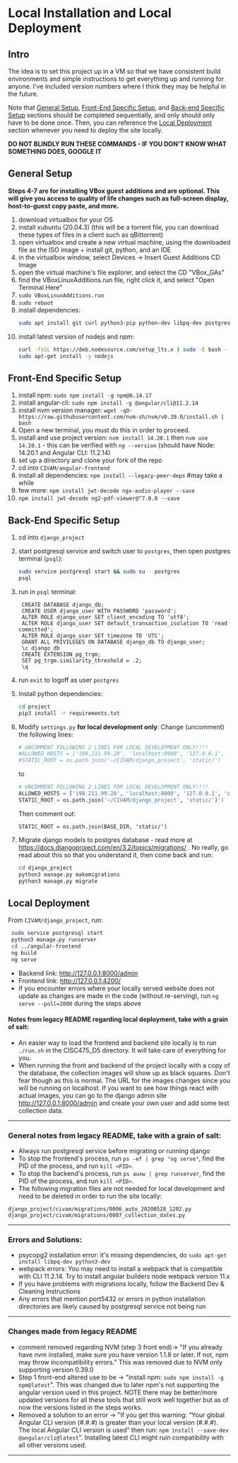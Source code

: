 # Local Installation and Local Deployment
## Intro
The idea is to set this project up in a VM so that we have 
consistent build environments and simple instructions to get everything up 
and running for anyone. I've included version numbers where I think they 
may be helpful in the future.

Note that [General Setup](#General-Setup), [Front-End Specific Setup](#Front-End-Specific-Setup), and [Back-end Specific Setup](#Back-End-Specific-Setup) sections should be completed sequentially, and only should only have to be done once. Then, you can reference the [Local Deployment](#Local-Deployment) section whenever you need to deploy the site locally.

**DO NOT BLINDLY RUN THESE COMMANDS - IF YOU DON'T KNOW WHAT SOMETHING DOES, GOOGLE IT**

## General Setup
**Steps 4-7 are for installing VBox guest additions and are optional. This will give you access to quality of life changes such as full-screen display, host-to-guest copy paste, and more.**
1. download virtualbox for your OS
2. install xubuntu (20.04.3) (this will be a torrent file, you can download these types of files in a client such as qBittorrent)
3. open virtualbox and create a new virtual machine, using the downloaded file as the ISO image + install git, python, and an IDE  
4. in the virtualbox window, select Devices -> Insert Guest Additions CD Image
5. open the virtual machine's file explorer, and select the CD "VBox_GAs"
6. find the VBoxLinuxAdditions.run file, right click it, and select "Open Terminal Here"
7. `sudo VBoxLinuxAdditions.run`
8. `sudo reboot`
9. install dependencies:
    ```bash
    sudo apt install git curl python3-pip python-dev libpq-dev postgresql postgresql-contrib
    ```
10. install latest version of nodejs and npm:
    ```bash
    curl -fsSL https://deb.nodesource.com/setup_lts.x | sudo -E bash -
    sudo apt-get install -y nodejs
    ```

## Front-End Specific Setup
1. install npm: `sudo npm install -g npm@6.14.17`
2. install angular-cli: `sudo npm install -g @angular/cli@11.2.14` 
3. install nvm version manager: `wget -qO- https://raw.githubusercontent.com/nvm-sh/nvm/v0.39.0/install.sh | bash`
4. Open a new terminal, you must do this in order to proceed.
5. install and use project version: `nvm install 14.20.1` then `nvm use 14.20.1` - this can be verified with `ng --version` (should have Node: 14.20.1 and Angular CLI: 11.2.14)
6. set up a directory and clone your fork of the repo
7. cd into `CIVAM/angular-frontend`
8. install all dependencies: `npm install --legacy-peer-deps` #may take a while
9. few more: `npm install jwt-decode ngx-audio-player --save`
10. `npm install jwt-decode ng2-pdf-viewer@^7.0.0 --save`


## Back-End Specific Setup
1. cd into `django_project`
2. start postgresql service and switch user to `postgres`, then open postgres terminal (`psql`): 
    ```bash
    sudo service postgresql start && sudo su - postgres
    psql
    ```

3. run in `psql` terminal:
    ```psql
     CREATE DATABASE django_db;
     CREATE USER django_user WITH PASSWORD 'password';
     ALTER ROLE django_user SET client_encoding TO 'utf8';
     ALTER ROLE django_user SET default_transaction_isolation TO 'read committed';
     ALTER ROLE django_user SET timezone TO 'UTC';
     GRANT ALL PRIVILEGES ON DATABASE django_db TO django_user;
     \c django_db
     CREATE EXTENSION pg_trgm;
     SET pg_trgm.similarity_threshold = .2;
     \q
    ```

4.  run `exit` to logoff as user `postgres`

5. Install python dependencies:
    ```bash
    cd project
    pip3 install -r requirements.txt
    ```
6. Modify `settings.py` **for local development only**:
Change (uncomment) the following lines:
    ```py
    # UNCOMMENT FOLLOWING 2 LINES FOR LOCAL DEVELOPMENT ONLY!!!!
    #ALLOWED_HOSTS = ['198.211.99.20', 'localhost:8000', '127.0.0.1',     'civam-mt.org','localhost:4200', "*"]
    #STATIC_ROOT = os.path.join('~/CIVAM/django_project', 'static/')
    ```

    to

    ```py
    # UNCOMMENT FOLLOWING 2 LINES FOR LOCAL DEVELOPMENT ONLY!!!!
    ALLOWED_HOSTS = ['198.211.99.20', 'localhost:8000', '127.0.0.1', 'civam-mt.    org','localhost:4200', "*"]
    STATIC_ROOT = os.path.join('~/CIVAM/django_project', 'static/')')
    ```
    
    Then comment out:
    ```
    STATIC_ROOT = os.path.join(BASE_DIR, 'static/')
    ```

7. Migrate django models to postgres database - read more at https://docs.djangoproject.com/en/3.2/topics/migrations/ . No really, go read about this so that you understand it, then come back and run:

    ```bash
    cd django_project
    python3 manage.py makemigrations
    python3 manage.py migrate
    ```

## Local Deployment

From `CIVAM/django_project`, run:

```bash
 sudo service postgresql start 
 python3 manage.py runserver
 cd ../angular-frontend
 ng build
 ng serve
```
* Backend link: http://127.0.0.1:8000/admin
* Frontend link: http://127.0.0.1:4200/
* If you encounter errors where your locally served website does not update as changes are made in the code (without re-serving), run `ng serve --poll=2000` during the steps above

#### Notes from legacy README regarding local deployment, **take with a grain of salt**: 
* An easier way to load the frontend and backend site locally is to run `./run.sh` in the CISC475_D5 directory. It will take care of everything for you.
* When running the front and backend of the project locally with a copy of the database, the collection images will show up as black squares. Don't fear though as this is normal. The URL for the images changes since you will be running on localhost. If you want to see how things react with actual images, you can go to the django admin site http://127.0.0.1:8000/admin and create your own user and add some test collection data.
---------------------------------
### General notes from legacy README, **take with a grain of salt**:
* Always run postgresql service before migrating or running django
* To stop the frontend's process, run `ps -ef | grep "ng serve"`, find the PID of the process, and run `kill <PID>`.
* To stop the backend's process, run `ps auxw | grep runserver`, find the PID of the process, and run `kill <PID>`.
* The following migration files are not needed for local development and need to be deleted in order to run the site locally:
```
django_project/civam/migrations/0006_auto_20200528_1202.py
django_project/civam/migrations/0007_collection_dates.py 
```
-----------------------------------
### Errors and Solutions:
* psycopg2 installation error: it's missing dependencies, do `sudo apt-get install libpq-dev python3-dev`
* webpack errors: You may need to install a webpack that is compatible with CLI 11.2.14. Try to install angular builders node webpack version 11.x
* If you have problems with migrations locally, follow the Backend Dev & Cleaning Instructions
* Any errors that mention port5432 or errors in python installation directories are likely caused by postgresql service not being run
----------------------------------
### Changes made from legacy README
* comment removed regarding NVM (step 3 front end)-> "If you already have nvm installed, make sure you have version 1.1.8 or later. If not, npm may throw incompatibility errors." This was removed due to NVM only supporting version 0.39.0
* Step 1 front-end altered use to be -> "install npm: `sudo npm install -g npm@latest`". This was changed due to later npm's not supporting the angular version used in this project. NOTE there may be better/more updated versions for all these tools that still work well together but as of now the versions listed in the steps works.
* Removed a solution to an error -> "If you get this warning: “Your global Angular CLI version (#.#.#) is greater than your local version (#.#.#). The local Angular CLI version is used” then run: `npm install --save-dev @angular/cli@latest`". Installing latest CLI might ruin compatibility with all other versions used.
---

